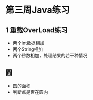 # 第三周Java练习

## 1 重载OverLoad练习
- 两个int数据相加
- 两个String相加
- 两个秒数相加，处理结果的若干种情况
## 圆
- 圆的面积 
- 判断点是否在圆内
